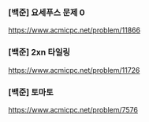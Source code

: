 ### [백준] 요세푸스 문제 0

https://www.acmicpc.net/problem/11866

### [백준] 2xn 타일링

https://www.acmicpc.net/problem/11726

### [백준] 토마토

https://www.acmicpc.net/problem/7576
